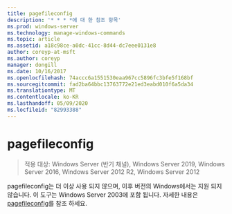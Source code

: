 ```yaml
---
title: pagefileconfig
description: '* * * *에 대 한 참조 항목'
ms.prod: windows-server
ms.technology: manage-windows-commands
ms.topic: article
ms.assetid: a18c98ce-a0dc-41cc-8d44-dc7eee0131e8
author: coreyp-at-msft
ms.author: coreyp
manager: dongill
ms.date: 10/16/2017
ms.openlocfilehash: 74accc6a1551530eaa967cc5896fc3bfe5f168bf
ms.sourcegitcommit: fad2ba64bbc13763772e21ed3eabd010f6a5da34
ms.translationtype: MT
ms.contentlocale: ko-KR
ms.lasthandoff: 05/09/2020
ms.locfileid: "82993388"
---
```

# <a name="pagefileconfig"></a>pagefileconfig

> 적용 대상: Windows Server (반기 채널), Windows Server 2019, Windows Server 2016, Windows Server 2012 R2, Windows Server 2012

pagefileconfig는 더 이상 사용 되지 않으며, 이후 버전의 Windows에서는 지원 되지 않습니다.
이 도구는 Windows Server 2003에 포함 됩니다. 자세한 내용은 [pagefileconfig](https://technet.microsoft.com/library/cc772827.aspx)를 참조 하세요.
